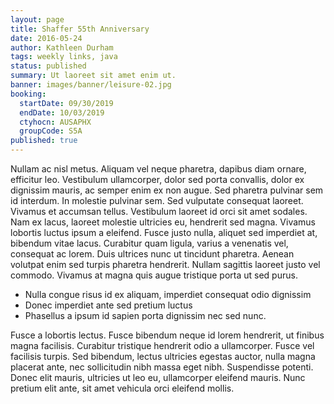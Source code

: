 ```yaml
---
layout: page
title: Shaffer 55th Anniversary
date: 2016-05-24
author: Kathleen Durham
tags: weekly links, java
status: published
summary: Ut laoreet sit amet enim ut.
banner: images/banner/leisure-02.jpg
booking:
  startDate: 09/30/2019
  endDate: 10/03/2019
  ctyhocn: AUSAPHX
  groupCode: S5A
published: true
---
```

Nullam ac nisl metus. Aliquam vel neque pharetra, dapibus diam ornare, efficitur leo. Vestibulum ullamcorper, dolor sed porta convallis, dolor ex dignissim mauris, ac semper enim ex non augue. Sed pharetra pulvinar sem id interdum. In molestie pulvinar sem. Sed vulputate consequat laoreet. Vivamus et accumsan tellus. Vestibulum laoreet id orci sit amet sodales. Nam ex lacus, laoreet molestie ultricies eu, hendrerit sed magna.
Vivamus lobortis luctus ipsum a eleifend. Fusce justo nulla, aliquet sed imperdiet at, bibendum vitae lacus. Curabitur quam ligula, varius a venenatis vel, consequat ac lorem. Duis ultrices nunc ut tincidunt pharetra. Aenean volutpat enim sed turpis pharetra hendrerit. Nullam sagittis laoreet justo vel commodo. Vivamus at magna quis augue tristique porta ut sed purus.

* Nulla congue risus id ex aliquam, imperdiet consequat odio dignissim
* Donec imperdiet ante sed pretium luctus
* Phasellus a ipsum id sapien porta dignissim nec sed nunc.

Fusce a lobortis lectus. Fusce bibendum neque id lorem hendrerit, ut finibus magna facilisis. Curabitur tristique hendrerit odio a ullamcorper. Fusce vel facilisis turpis. Sed bibendum, lectus ultricies egestas auctor, nulla magna placerat ante, nec sollicitudin nibh massa eget nibh. Suspendisse potenti. Donec elit mauris, ultricies ut leo eu, ullamcorper eleifend mauris. Nunc pretium elit ante, sit amet vehicula orci eleifend mollis.
